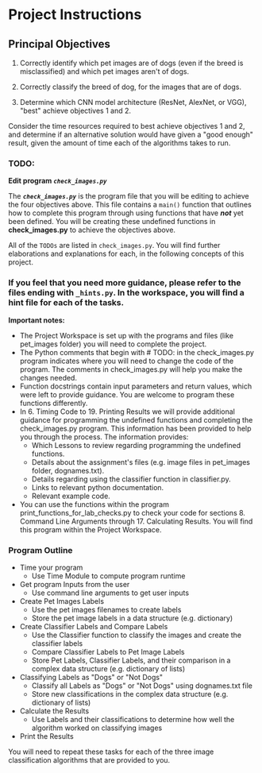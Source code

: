 # Project Instructions

## Principal Objectives

1. Correctly identify which pet images are of dogs (even if the breed is misclassified) and which pet images aren't of dogs.

2. Correctly classify the breed of dog, for the images that are of dogs.

3. Determine which CNN model architecture (ResNet, AlexNet, or VGG), "best" achieve objectives 1 and 2.

Consider the time resources required to best achieve objectives 1 and 2, and determine if an alternative solution would have given a "good enough" result, given the amount of time each of the algorithms takes to run.

### TODO:
**Edit program *`check_images.py`***

The ***`check_images.py`*** is the program file that you will be editing to achieve the four objectives above. This file contains a `main()` function that outlines how to complete this program through using functions that have ***not*** yet been defined. You will be creating these undefined functions in **check_images.py** to achieve the objectives above.

All of the `TODOs` are listed in `check_images.py`. You will find further elaborations and explanations for each, in the following concepts of this project.

### If you feel that you need more guidance, please refer to the files ending with `_hints.py`. In the workspace, you will find a hint file for each of the tasks.

**Important notes:**

- The Project Workspace is set up with the programs and files (like pet_images folder) you will need to complete the project.
- The Python comments that begin with # TODO: in the check_images.py program indicates where you will need to change the code of the program. The comments in check_images.py will help you make the changes needed.
- Function docstrings contain input parameters and return values, which were left to provide guidance. You are welcome to program these functions differently.
- In 6. Timing Code to 19. Printing Results we will provide additional guidance for programming the undefined functions and completing the check_images.py program. This information has been provided to help you through the process. The information provides:
    - Which Lessons to review regarding programming the undefined functions.
    - Details about the assignment's files (e.g. image files in pet_images folder, dognames.txt).
    - Details regarding using the classifier function in classifier.py.
    - Links to relevant python documentation.
    - Relevant example code.
- You can use the functions within the program print_functions_for_lab_checks.py to check your code for sections 8. Command Line Arguments through 17. Calculating Results. You will find this program within the Project Workspace.

### Program Outline
- Time your program
    - Use Time Module to compute program runtime
- Get program Inputs from the user
    - Use command line arguments to get user inputs
- Create Pet Images Labels
    - Use the pet images filenames to create labels
    - Store the pet image labels in a data structure (e.g. dictionary)
- Create Classifier Labels and Compare Labels
    - Use the Classifier function to classify the images and create the classifier labels
    - Compare Classifier Labels to Pet Image Labels
    - Store Pet Labels, Classifier Labels, and their comparison in a complex data structure (e.g. dictionary of lists)
- Classifying Labels as "Dogs" or "Not Dogs"
    - Classify all Labels as "Dogs" or "Not Dogs" using dognames.txt file
    - Store new classifications in the complex data structure (e.g. dictionary of lists)
- Calculate the Results
    - Use Labels and their classifications to determine how well the algorithm worked on classifying images
- Print the Results

You will need to repeat these tasks for each of the three image classification algorithms that are provided to you.

